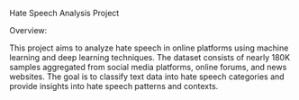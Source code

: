 Hate Speech Analysis Project

Overview:

This project aims to analyze hate speech in online platforms using machine learning and deep learning techniques. The dataset consists of nearly 180K samples aggregated from social media platforms, online forums, and news websites. The goal is to classify text data into hate speech categories and provide insights into hate speech patterns and contexts.
